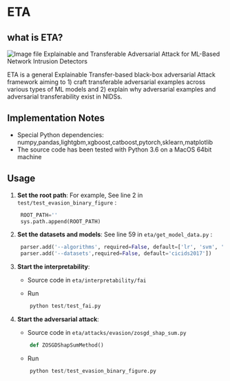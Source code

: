 # ETA
## what is ETA?
![Image file ](framework.png)
Explainable and Transferable Adversarial Attack for ML-Based Network Intrusion Detectors

ETA is a general Explainable Transfer-based black-box adversarial Attack framework aiming to 1) craft transferable adversarial examples across various types of ML models and 2) explain why adversarial examples and adversarial transferability exist in NIDSs.

## Implementation Notes
* Special Python dependencies: numpy,pandas,lightgbm,xgboost,catboost,pytorch,sklearn,matplotlib
* The source code has been tested with Python 3.6 on a MacOS 64bit machine

## Usage

1. **Set the root path**:
   For example, See line 2 in `test/test_evasion_binary_figure` :

   ``` python
    ROOT_PATH=''
    sys.path.append(ROOT_PATH)
    ```

2. **Set the datasets and models**:
   See line 59 in `eta/get_model_data.py` :

   ``` python
    parser.add('--algorithms', required=False, default=['lr', 'svm', 'mlp_keras','dt','xgboost','kitnet','diff-rf'])
    parser.add('--datasets',required=False, default='cicids2017'])
    ```

 3. **Start the interpretability**:
    * Source code in `eta/interpretability/fai`

    * Run
    ``` python
        python test/test_fai.py
    ```

 4. **Start the adversarial attack**:
    * Source code in `eta/attacks/evasion/zosgd_shap_sum.py`
    ``` python
        def ZOSGDShapSumMethod()
    ```
    * Run
    ``` python
        python test/test_evasion_binary_figure.py
    ```

